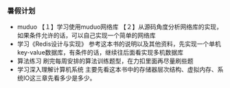 ### 暑假计划

-  muduo
【１】学习使用muduo网络库
【２】从源码角度分析网络库的实现，如果条件允许的话，可以自己实现一个简单的网络库 
-  学习《Redis设计与实现》
参考这本书的说明以及其他资料，先实现一个单机key-value数据库，有条件的话，继续往后面看实现多机数据库
-  算法练习
刷完每周安排的算法训练题型，在力扣里面再尽量刷些题
-  学习深入理解计算机系统
主要先看这本书中的存储器层次结构、虚拟内存、系统IO这三章先看多少是多少。

